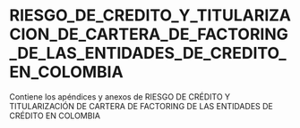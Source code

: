 # RIESGO_DE_CREDITO_Y_TITULARIZACION_DE_CARTERA_DE_FACTORING_DE_LAS_ENTIDADES_DE_CREDITO_EN_COLOMBIA
Contiene los apéndices y anexos de RIESGO DE CRÉDITO Y TITULARIZACIÓN DE CARTERA DE FACTORING DE LAS ENTIDADES DE CRÉDITO EN COLOMBIA
